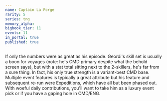 ```yaml
---
name: Captain La Forge
rarity: 5
series: tng
memory_alpha:
bigbook_tier: 11
events: 11
in_portal: true
published: true
---
```


 If only the numbers were as great as his episode. Geordi's skill set is usually a boon for voyages (note: he's CMD primary despite what the behold screen says), but with a stat total sitting next to the 2-skillers, he's far from a sure thing. In fact, his only true strength is a variant-best CMD base. Multiple event features is typically a great attribute but his feature and subsequent re-run were Expeditions, which have all but been phased out. With woeful daily contributions, you'll want to take him as a luxury event pick or if you have a gaping hole in CMD/ENG.
